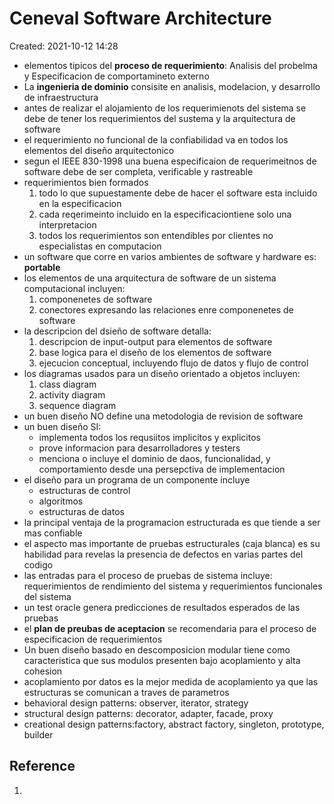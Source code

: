 # Ceneval Software Architecture
Created: 2021-10-12 14:28

- elementos tipicos del **proceso de requerimiento**: Analisis del probelma y Especificacion de comportamineto externo
- La **ingenieria de dominio** consisite en analisis, modelacion, y desarrollo de infraestructura
- antes de realizar el alojamiento de los requerimienots del sistema se debe de tener los requerimientos del sustema y la arquitectura de software
- el requerimiento no funcional de la confiabilidad va en todos los elementos del diseño arquitectonico
- segun el IEEE 830-1998 una buena especificaion de requerimeitnos de software debe de ser completa, verificable y rastreable
- requerimientos bien formados
	1. todo lo que supuestamente debe de hacer el software esta incluido en la especificacion
	2. cada reqerimeinto incluido en la especificaciontiene solo una interpretacion
	3. todos los requerimientos son entendibles por clientes no especialistas en computacion
-  un software que corre en varios ambientes de software y hardware es: **portable**
-  los elementos de una arquitectura de software de un sistema computacional incluyen:
	1. componenetes de software
	2. conectores expresando las relaciones enre componenetes de software
- la descripcion del dsieño de software detalla:
	1. descripcion de input-output para elementos de software
	2. base logica para el diseño de los elementos de software
	3. ejecucion conceptual, incluyendo flujo de datos y flujo de control
- los diagramas usados para un diseño orientado a objetos incluyen:
	1. class diagram
	2. activity diagram
	3. sequence diagram
- un buen diseño NO define una metodologia de revision de software
- un buen diseño SI:
	-  implementa todos los requsiitos implicitos y explicitos
	-  prove informacion para desarrolladores y testers
	-  menciona o incluye el dominio de daos, funcionalidad, y comportamiento desde una persepctiva de implementacion
-  el diseño para un programa de un componente incluye 
	-  estructuras de control
	-  algoritmos
	-  estructuras de datos
-  la principal ventaja de la programacion estructurada es que tiende a ser mas confiable
-  el aspecto mas importante de pruebas estructurales (caja blanca) es su habilidad para revelas la presencia de defectos en varias partes del codigo
-  las entradas para el proceso de pruebas de sistema incluye: requerimientos de rendimiento del sistema y requerimientos funcionales del sistema
-  un test oracle genera predicciones de resultados esperados de las pruebas
-  el **plan de preubas de aceptacion** se recomendaria para el proceso de especificacion de requerimientos
-  Un buen diseño basado en descomposicion modular tiene como caracteristica que sus modulos presenten bajo acoplamiento y alta cohesion
-  acoplamiento por datos es la mejor medida de acoplamiento ya que las estructuras se comunican a traves de parametros
-  behavioral design patterns: observer, iterator, strategy
-  structural design patterns: decorator, adapter, facade, proxy
-  creational design patterns:factory, abstract factory, singleton, prototype, builder
## Reference
1. 
